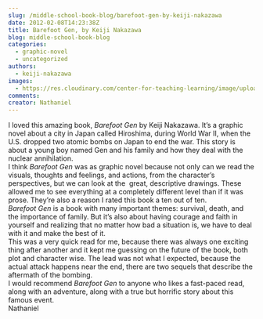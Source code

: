 ```yaml
---
slug: /middle-school-book-blog/barefoot-gen-by-keiji-nakazawa
date: 2012-02-08T14:23:38Z
title: Barefoot Gen, by Keiji Nakazawa
blog: middle-school-book-blog
categories:
  - graphic-novel
  - uncategorized
authors:
  - keiji-nakazawa
images:
  - https://res.cloudinary.com/center-for-teaching-learning/image/upload/v1637540829/Nakazawa.jpg.jpg
comments:
creator: Nathaniel
---
```


 I loved this amazing book, <em>Barefoot Gen </em>by Keiji Nakazawa. It’s a graphic novel about a city in Japan called Hiroshima, during World War II, when the U.S. dropped two atomic bombs on Japan to end the war. This story is about a young boy named Gen and his family and how they deal with the nuclear annihilation.<br />I think <em>Barefoot Gen</em> was as graphic novel because not only can we read the visuals, thoughts and feelings, and actions, from the character’s perspectives, but we can look at the  great, descriptive drawings. These allowed me to see everything at a completely different level than if it was prose. They’re also a reason I rated this book a ten out of ten.<br /><em>Barefoot Gen</em> is a book with many important themes: survival, death, and the importance of family. But it’s also about having courage and faith in yourself and realizing that no matter how bad a situation is, we have to deal with it and make the best of it.<br />This was a very quick read for me, because there was always one exciting thing after another and it kept me guessing on the future of the book, both plot and character wise. The lead was not what I expected, because the actual attack happens near the end, there are two sequels that describe the aftermath of the bombing.<br />I would recommend <em>Barefoot Gen</em> to anyone who likes a fast-paced read, along with an adventure, along with a true but horrific story about this famous event.<br />Nathaniel<br />
